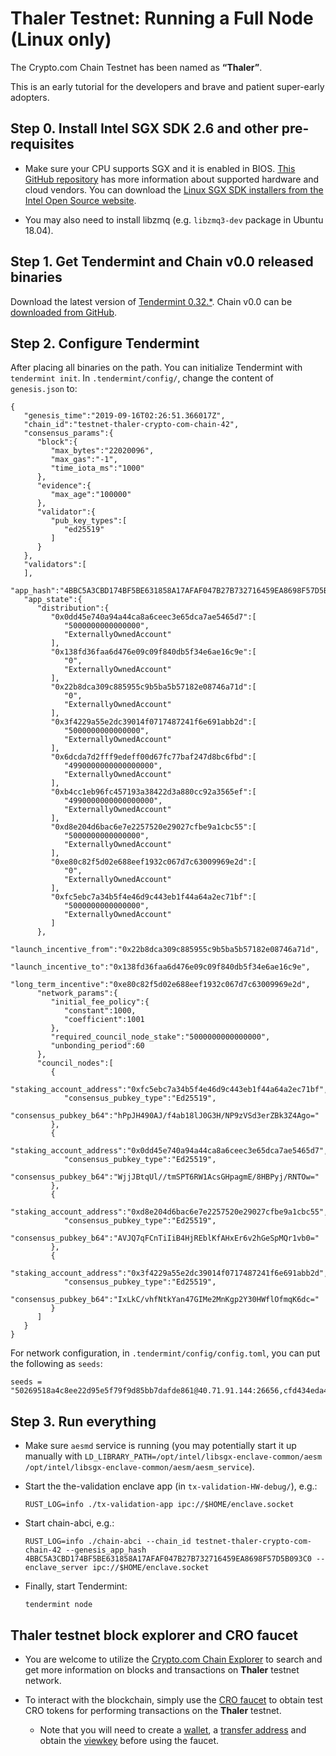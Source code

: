 # Thaler Testnet: Running a Full Node (Linux only)

The Crypto.com Chain Testnet has been named as **“Thaler”**.

This is an early tutorial for the developers and brave and patient super-early adopters.

## Step 0. Install Intel SGX SDK 2.6 and other pre-requisites

- Make sure your CPU supports SGX and it is enabled in BIOS. [This GitHub repository](https://github.com/ayeks/SGX-hardware) has more information about supported hardware and cloud vendors.
  You can download the [Linux SGX SDK installers from the Intel Open Source website](https://01.org/intel-softwareguard-extensions/downloads/intel-sgx-linux-2.6-release).

- You may also need to install libzmq (e.g. `libzmq3-dev` package in Ubuntu 18.04).

## Step 1. Get Tendermint and Chain v0.0 released binaries

Download the latest version of [Tendermint 0.32.\*](https://tendermint.com/docs/introduction/install.html#from-binary).
Chain v0.0 can be [downloaded from GitHub](https://github.com/crypto-com/chain/releases/download/v0.0.3/crypto-com-chain-release-0.0.3.tar.gz).

## Step 2. Configure Tendermint

After placing all binaries on the path. You can initialize Tendermint with `tendermint init`.
In `.tendermint/config/`, change the content of `genesis.json` to:

```
{
   "genesis_time":"2019-09-16T02:26:51.366017Z",
   "chain_id":"testnet-thaler-crypto-com-chain-42",
   "consensus_params":{
      "block":{
         "max_bytes":"22020096",
         "max_gas":"-1",
         "time_iota_ms":"1000"
      },
      "evidence":{
         "max_age":"100000"
      },
      "validator":{
         "pub_key_types":[
            "ed25519"
         ]
      }
   },
   "validators":[
   ],
   "app_hash":"4BBC5A3CBD174BF5BE631858A17AFAF047B27B732716459EA8698F57D5B093C0",
   "app_state":{
      "distribution":{
         "0x0dd45e740a94a44ca8a6ceec3e65dca7ae5465d7":[
            "5000000000000000",
            "ExternallyOwnedAccount"
         ],
         "0x138fd36faa6d476e09c09f840db5f34e6ae16c9e":[
            "0",
            "ExternallyOwnedAccount"
         ],
         "0x22b8dca309c885955c9b5ba5b57182e08746a71d":[
            "0",
            "ExternallyOwnedAccount"
         ],
         "0x3f4229a55e2dc39014f0717487241f6e691abb2d":[
            "5000000000000000",
            "ExternallyOwnedAccount"
         ],
         "0x6dcda7d2fff9edeff00d67fc77baf247d8bc6fbd":[
            "4990000000000000000",
            "ExternallyOwnedAccount"
         ],
         "0xb4cc1eb96fc457193a38422d3a880cc92a3565ef":[
            "4990000000000000000",
            "ExternallyOwnedAccount"
         ],
         "0xd8e204d6bac6e7e2257520e29027cfbe9a1cbc55":[
            "5000000000000000",
            "ExternallyOwnedAccount"
         ],
         "0xe80c82f5d02e688eef1932c067d7c63009969e2d":[
            "0",
            "ExternallyOwnedAccount"
         ],
         "0xfc5ebc7a34b5f4e46d9c443eb1f44a64a2ec71bf":[
            "5000000000000000",
            "ExternallyOwnedAccount"
         ]
      },
      "launch_incentive_from":"0x22b8dca309c885955c9b5ba5b57182e08746a71d",
      "launch_incentive_to":"0x138fd36faa6d476e09c09f840db5f34e6ae16c9e",
      "long_term_incentive":"0xe80c82f5d02e688eef1932c067d7c63009969e2d",
      "network_params":{
         "initial_fee_policy":{
            "constant":1000,
            "coefficient":1001
         },
         "required_council_node_stake":"5000000000000000",
         "unbonding_period":60
      },
      "council_nodes":[
         {
            "staking_account_address":"0xfc5ebc7a34b5f4e46d9c443eb1f44a64a2ec71bf",
            "consensus_pubkey_type":"Ed25519",
            "consensus_pubkey_b64":"hPpJH490AJ/f4ab18lJ0G3H/NP9zVSd3erZBk3Z4Ago="
         },
         {
            "staking_account_address":"0x0dd45e740a94a44ca8a6ceec3e65dca7ae5465d7",
            "consensus_pubkey_type":"Ed25519",
            "consensus_pubkey_b64":"WjjJBtqUl//tmSPT6RW1AcsGHpagmE/8HBPyj/RNTOw="
         },
         {
            "staking_account_address":"0xd8e204d6bac6e7e2257520e29027cfbe9a1cbc55",
            "consensus_pubkey_type":"Ed25519",
            "consensus_pubkey_b64":"AVJQ7qFCnTiIiB4HjREblKfAHxEr6v2hGeSpMQr1vb0="
         },
         {
            "staking_account_address":"0x3f4229a55e2dc39014f0717487241f6e691abb2d",
            "consensus_pubkey_type":"Ed25519",
            "consensus_pubkey_b64":"IxLkC/vhfNtkYan47GIMe2MnKgp2Y30HWflOfmqK6dc="
         }
      ]
   }
}
```

For network configuration, in `.tendermint/config/config.toml`, you can put the following as `seeds`:

```
seeds = "50269518a4c8ee22d95e5f79f9d85bb7dafde861@40.71.91.144:26656,cfd434eda488695d6c5ef164117283b7c3306ab3@40.71.91.141:26656,2236d9cb6be9fd1ceb85b4be9bfce811478fcfd3@13.69.24.163:26656,fad802ea87e0ef2cc0d70aa66a1bbf4730bf47b7@40.118.7.174:26656"
```

## Step 3. Run everything

- Make sure `aesmd` service is running (you may potentially start it up manually with `LD_LIBRARY_PATH=/opt/intel/libsgx-enclave-common/aesm /opt/intel/libsgx-enclave-common/aesm/aesm_service`).

- Start the the-validation enclave app (in `tx-validation-HW-debug/`), e.g.:

  ```
  RUST_LOG=info ./tx-validation-app ipc://$HOME/enclave.socket
  ```

- Start chain-abci, e.g.:

  ```
  RUST_LOG=info ./chain-abci --chain_id testnet-thaler-crypto-com-chain-42 --genesis_app_hash 4BBC5A3CBD174BF5BE631858A17AFAF047B27B732716459EA8698F57D5B093C0 --enclave_server ipc://$HOME/enclave.socket
  ```

- Finally, start Tendermint:

  ```
  tendermint node
  ```

## Thaler testnet block explorer and CRO faucet

- You are welcome to utilize the [Crypto.com Chain Explorer](https://chain.crypto.com/explorer) to search and get more information on blocks and transactions on **Thaler** testnet network.

- To interact with the blockchain, simply use the [CRO faucet](https://chain.crypto.com/explorer/faucet) to obtain test CRO tokens for performing transactions on the **Thaler** testnet.
  - Note that you will need to create a [wallet](https://crypto-com.github.io/wallets/client-cli.html#_1-wallet-management), a [transfer address](https://crypto-com.github.io/wallets/client-cli.html#_2-funds-transfer) and obtain the [viewkey](https://crypto-com.github.io/wallets/client-cli.html#_2-funds-transfer) before using the faucet.
